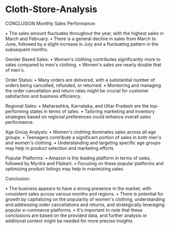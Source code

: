 # Cloth-Store-Analysis

CONCLUSION
Monthly Sales Performance: 
 
•	The sales amount fluctuates throughout the year, with the highest sales in March and February.
•	There is a general decline in sales from March to June, followed by a slight increase in 
July and a fluctuating pattern in the subsequent months.

Gender Based Sales: 
•	Women's clothing contributes significantly more to sales compared to men's clothing.
•	Women's sales are nearly double that of men's.
 
Order Status: 
•	Many orders are delivered, with a substantial number of orders being cancelled, refunded, or returned.
•	Monitoring and managing the order cancellation and return rates might be crucial for customer satisfaction and business efficiency.

Regional Sales: 
•	Maharashtra, Karnataka, and Uttar Pradesh are the top-performing states in terms of sales.
•	Tailoring marketing and inventory strategies based on regional preferences could enhance overall sales performance.

Age Group Analysis: 
•	Women's clothing dominates sales across all age groups.
•	Teenagers contribute a significant portion of sales in both men's and women's clothing.
•	Understanding and targeting specific age groups may help in product selection and marketing efforts.
 
 
Popular Platforms: 
•	Amazon is the leading platform in terms of sales, followed by Myntra and Flipkart.
•	Focusing on these popular platforms and optimizing product listings may help in maximizing sales.

Conclusion: 
 
•	The business appears to have a strong presence in the market, with consistent sales across various months and regions.
•	There is potential for growth by capitalizing on the popularity of women's clothing, understanding and addressing order cancellations and returns, and strategically leveraging popular e-commerce platforms.
•	It's important to note that these conclusions are based on the provided data, and further analysis or additional context might be needed for more precise insights
